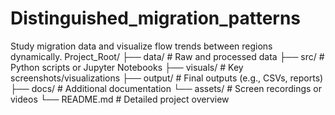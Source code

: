 # Distinguished_migration_patterns
Study migration data and visualize flow trends between regions dynamically.
Project_Root/
├── data/       # Raw and processed data
├── src/        # Python scripts or Jupyter Notebooks
├── visuals/    # Key screenshots/visualizations
├── output/     # Final outputs (e.g., CSVs, reports)
├── docs/       # Additional documentation
└── assets/     # Screen recordings or videos
└── README.md   # Detailed project overview
